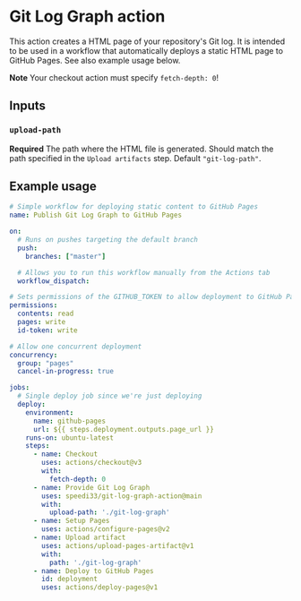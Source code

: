 # Git Log Graph action

This action creates a HTML page of your repository's Git log. 
It is intended to be used in a workflow that automatically deploys a static HTML page to GitHub Pages. 
See also example usage below.

**Note** Your checkout action must specify `fetch-depth: 0`!

## Inputs

### `upload-path`

**Required** The path where the HTML file is generated. Should match the path specified in the `Upload artifacts` step. Default `"git-log-path"`.

## Example usage

```yaml
# Simple workflow for deploying static content to GitHub Pages
name: Publish Git Log Graph to GitHub Pages

on:
  # Runs on pushes targeting the default branch
  push:
    branches: ["master"]

  # Allows you to run this workflow manually from the Actions tab
  workflow_dispatch:

# Sets permissions of the GITHUB_TOKEN to allow deployment to GitHub Pages
permissions:
  contents: read
  pages: write
  id-token: write

# Allow one concurrent deployment
concurrency:
  group: "pages"
  cancel-in-progress: true

jobs:
  # Single deploy job since we're just deploying
  deploy:
    environment:
      name: github-pages
      url: ${{ steps.deployment.outputs.page_url }}
    runs-on: ubuntu-latest
    steps:
      - name: Checkout
        uses: actions/checkout@v3
        with:
          fetch-depth: 0
      - name: Provide Git Log Graph
        uses: speedi33/git-log-graph-action@main
        with:
          upload-path: './git-log-graph'
      - name: Setup Pages
        uses: actions/configure-pages@v2
      - name: Upload artifact
        uses: actions/upload-pages-artifact@v1
        with:
          path: './git-log-graph'
      - name: Deploy to GitHub Pages
        id: deployment
        uses: actions/deploy-pages@v1
```
